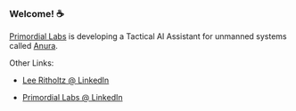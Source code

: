 ### Welcome! :coffee:

[Primordial Labs](https://www.primordial-labs.com/) is developing a Tactical AI Assistant for unmanned systems called [Anura](https://www.primordial-labs.com/product).

Other Links:

- [Lee Ritholtz @ LinkedIn](https://www.linkedin.com/in/leeritholtz/)

- [Primordial Labs @ LinkedIn](https://www.linkedin.com/company/primordial-labs-inc)
